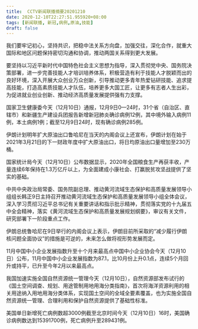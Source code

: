 ```yaml
---
title:  CCTV新闻联播摘要20201210
date: 2020-12-10T22:27:51.955920+08:00
tags: [新闻联播, 新冠,病例,原油,技能]
draft: false
---
```


我们要牢记初心，坚持共识，把稳中法关系方向盘，加强交往，深化合作，就重大国际和地区问题保持密切沟通和协调，推动两国关系得到更大发展。

要坚持以习近平新时代中国特色社会主义思想为指导，深入贯彻党中央、国务院决策部署，进一步完善<span class="keywords_content">技能</span>人才培训培养体系，积极营造有利于<span class="keywords_content">技能</span>人才脱颖而出的良好环境，深入开展大众创业万众创新，引导推动更多青年热爱钻研<span class="keywords_content">技能</span>、追求提高<span class="keywords_content">技能</span>，打造高素质<span class="keywords_content">技能</span>人才队伍，培养更多大国工匠，让更多有志者人生出彩，为促进就业创业创新、推动经济高质量发展提供强有力支撑。

国家卫生健康委今天（12月10日）通报，12月9日0—24时，31个省（自治区、直辖市）和新疆生产建设兵团报告新增<span class="keywords_content">新冠</span>肺炎确诊<span class="keywords_content">病例</span>12例，其中境外输入<span class="keywords_content">病例</span>11例，本土<span class="keywords_content">病例</span>1例；截至12月9日24时，现有确诊<span class="keywords_content">病例</span>285例。

伊朗计划明年扩大<span class="keywords_fund"><span class="keywords_fund">原油</span></span>出口鲁哈尼在当天的内阁会议上还宣布，伊朗计划在始于2021年3月21日的下一财政年度中扩大<span class="keywords_fund"><span class="keywords_fund">原油</span></span>出口，将日均<span class="keywords_fund"><span class="keywords_fund">原油</span></span>出口量增加至230万桶。

国家统计局今天（12月10日）公布数据显示，2020年全国粮食生产再获丰收，产量连续6年保持在1.3万亿斤以上，为全面建成小康社会、打赢脱贫攻坚战提供了坚实的基础。

中共中央政治局常委、国务院副总理、推动黄河流域生态保护和高质量发展领导小组组长韩正9日主持召开推动黄河流域生态保护和高质量发展领导小组全体会议，深入学习贯彻习近平总书记有关重要讲话和指示批示精神，贯彻落实党的十九届五中全会精神，落实《黄河流域生态保护和高质量发展规划纲要》，审议有关文件，研究部署下一阶段重点工作。

伊朗总统鲁哈尼在9日举行的内阁会议上表示，伊朗目前所采取的“减少履行伊朗核问题全面协议”的措施是可逆的，未来怎么做将视形势发展而定。

11月中国中小企业发展指数升至十个月来最高点中国中小企业协会今天（12月10日）公布，11月中国中小企业发展指数为87.1，比10月份上升0.1点，连续5个月回升或持平，已升至今年2月以来最高点。

我国加速实施全国自然资源统一管理今天（12月10日），自然资源部发布试行的《国土空间调查、规划、用途管制用地用海分类指南》，首次将海洋资源利用的相关用途纳入用地用海分类体系，实现国土空间的全域全要素覆盖，也为实施全国自然资源统一管理、合理利用和保护自然资源提供了基础性标准。

美国单日新增死亡<span class="keywords_content">病例</span>数超3000例截至北京时间今天（12月10日）16时，美国确诊<span class="keywords_content">病例</span>数达到15391700例，死亡<span class="keywords_content">病例</span>升至289431例。
